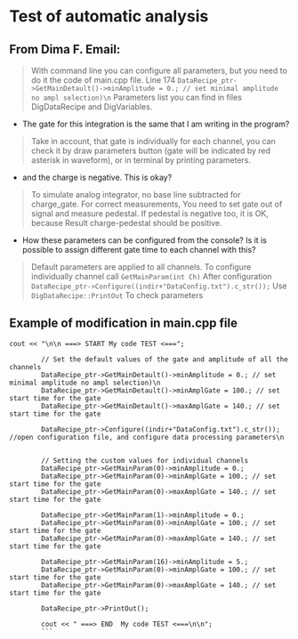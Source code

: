 # Test of automatic analysis

## From Dima F. Email:
> With command line you can configure all parameters, but you need to do it the code of main.cpp file.
>Line 174 `DataRecipe_ptr->GetMainDetault()->minAmplitude = 0.; // set minimal amplitude no ampl selection)\n` 
>Parameters list you can find in files DigDataRecipe and DigVariables.

- The gate for this integration is the same that I am writing in the program?
> Take in account, that gate is individually for each channel, you can check it by draw parameters button (gate will be indicated by red asterisk in waveform), or in terminal by printing parameters.

- and the charge is negative. This is okay?
> To simulate analog integrator, no base line subtracted for charge_gate. For correct measurements, You need to set gate out of signal and measure pedestal. If pedestal is negative too, it is OK, because Result charge-pedestal should be positive.

- How these parameters can be configured from the console? Is it is possible to assign different gate time to each channel with this?
> Default parameters are applied to all channels.
>To configure individually channel call `GetMainParam(int Ch)` 
>After configuration `DataRecipe_ptr->Configure((indir+"DataConfig.txt").c_str());`
>Use `DigDataRecipe::PrintOut` To check parameters


## Example of modification in main.cpp file
```rubi
cout << "\n\n ===> START My code TEST <===";

        // Set the default values of the gate and amplitude of all the channels
        DataRecipe_ptr->GetMainDetault()->minAmplitude = 0.; // set minimal amplitude no ampl selection)\n
        DataRecipe_ptr->GetMainDetault()->minAmplGate = 100.; // set start time for the gate
        DataRecipe_ptr->GetMainDetault()->maxAmplGate = 140.; // set start time for the gate

        DataRecipe_ptr->Configure((indir+"DataConfig.txt").c_str()); //open configuration file, and configure data processing parameters\n


        // Setting the custom values for individual channels
        DataRecipe_ptr->GetMainParam(0)->minAmplitude = 0.;
        DataRecipe_ptr->GetMainParam(0)->minAmplGate = 100.; // set start time for the gate
        DataRecipe_ptr->GetMainParam(0)->maxAmplGate = 140.; // set start time for the gate

        DataRecipe_ptr->GetMainParam(1)->minAmplitude = 0.;
        DataRecipe_ptr->GetMainParam(0)->minAmplGate = 100.; // set start time for the gate
        DataRecipe_ptr->GetMainParam(0)->maxAmplGate = 140.; // set start time for the gate

        DataRecipe_ptr->GetMainParam(16)->minAmplitude = 5.;
        DataRecipe_ptr->GetMainParam(0)->minAmplGate = 100.; // set start time for the gate
        DataRecipe_ptr->GetMainParam(0)->maxAmplGate = 140.; // set start time for the gate

        DataRecipe_ptr->PrintOut();
        
        cout << " ===> END  My code TEST <===\n\n";
        ```
